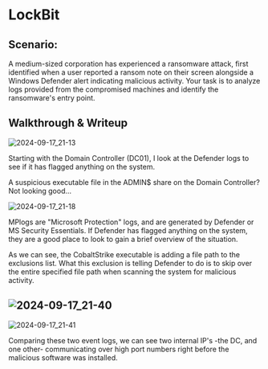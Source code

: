 # LockBit

## Scenario:

A medium-sized corporation has experienced a ransomware attack, first identified when a user reported a ransom note on their screen alongside a Windows Defender alert indicating malicious activity. Your task is to analyze logs provided from the compromised machines and identify the ransomware's entry point.

## Walkthrough & Writeup

![2024-09-17_21-13](https://github.com/user-attachments/assets/6df25bd1-bdd5-4a60-a201-925ff9da4788)

Starting with the Domain Controller (DC01), I look at the Defender logs to see if it has flagged anything on the system.

A suspicious executable file in the ADMIN$ share on the Domain Controller? Not looking good...

![2024-09-17_21-18](https://github.com/user-attachments/assets/17ffac01-6d8e-4dfc-b90a-bba760a7e361)

MPlogs are "Microsoft Protection" logs, and are generated by Defender or MS Security Essentials. If Defender has flagged anything on the system, they are a good place to look to gain a brief overview of the situation.

As we can see, the CobaltStrike executable is adding a file path to the exclusions list. What this exclusion is telling Defender to do is to skip over the entire specified file path when scanning the system for malicious activity. 

![2024-09-17_21-40](https://github.com/user-attachments/assets/a144fe9e-ed2e-4f39-813d-bb7762a2c866) 
-----------------------------
![2024-09-17_21-41](https://github.com/user-attachments/assets/ca68fad1-0fb0-4b47-8e87-c6e273d22f15)

Comparing these two event logs, we can see two internal IP's -the DC, and one other- communicating over high port numbers right before the malicious software was installed.
